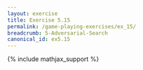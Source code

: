 ```yaml
---
layout: exercise
title: Exercise 5.15
permalink: /game-playing-exercises/ex_15/
breadcrumb: 5-Adversarial-Search
canonical_id: ex5.15
---
```


{% include mathjax_support %}
